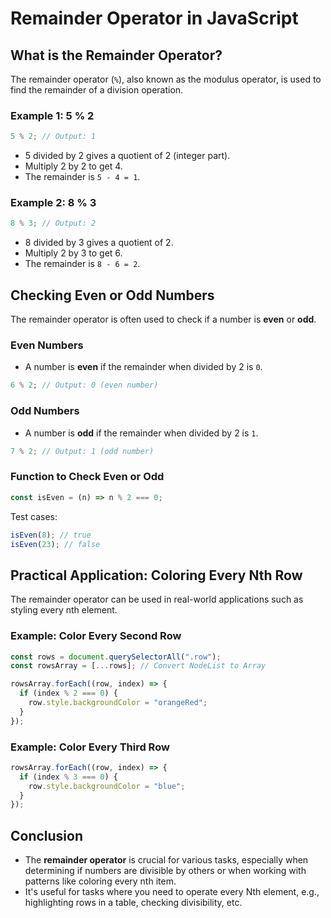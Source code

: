# Remainder Operator in JavaScript

## What is the Remainder Operator?

The remainder operator (`%`), also known as the modulus operator, is used to find the remainder of a division operation.

### Example 1: 5 % 2

```js
5 % 2; // Output: 1
```

- 5 divided by 2 gives a quotient of 2 (integer part).
- Multiply 2 by 2 to get 4.
- The remainder is `5 - 4 = 1`.

### Example 2: 8 % 3

```js
8 % 3; // Output: 2
```

- 8 divided by 3 gives a quotient of 2.
- Multiply 2 by 3 to get 6.
- The remainder is `8 - 6 = 2`.

## Checking Even or Odd Numbers

The remainder operator is often used to check if a number is **even** or **odd**.

### Even Numbers

- A number is **even** if the remainder when divided by 2 is `0`.

```js
6 % 2; // Output: 0 (even number)
```

### Odd Numbers

- A number is **odd** if the remainder when divided by 2 is `1`.

```js
7 % 2; // Output: 1 (odd number)
```

### Function to Check Even or Odd

```js
const isEven = (n) => n % 2 === 0;
```

Test cases:

```js
isEven(8); // true
isEven(23); // false
```

## Practical Application: Coloring Every Nth Row

The remainder operator can be used in real-world applications such as styling every nth element.

### Example: Color Every Second Row

```js
const rows = document.querySelectorAll(".row");
const rowsArray = [...rows]; // Convert NodeList to Array

rowsArray.forEach((row, index) => {
  if (index % 2 === 0) {
    row.style.backgroundColor = "orangeRed";
  }
});
```

### Example: Color Every Third Row

```js
rowsArray.forEach((row, index) => {
  if (index % 3 === 0) {
    row.style.backgroundColor = "blue";
  }
});
```

## Conclusion

- The **remainder operator** is crucial for various tasks, especially when determining if numbers are divisible by others or when working with patterns like coloring every nth item.
- It's useful for tasks where you need to operate every Nth element, e.g., highlighting rows in a table, checking divisibility, etc.
